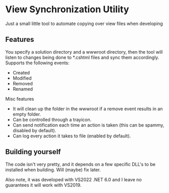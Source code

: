 # View Synchronization Utility
Just a small little tool to automate copying over view files when developing

## Features
You specify a solution directory and a wwwroot directory, then the tool will listen to changes being done to *.cshtml files and sync them accordingly.
Supports the following events:
* Created
* Modified
* Removed
* Renamed

Misc features
* It will clean up the folder in the wwwroot if a remove event results in an empty folder.
* Can be controlled through a trayicon.
* Can send notification each time an action is taken (this can be spammy, disabled by default).
* Can log every action it takes to file (enabled by default).


## Building yourself
The code isn't very pretty, and it depends on a few specific DLL's to be installed when building.
Will (maybe) fix later.

Also note, it was developed with VS2022 .NET 6.0 and I leave no guarantees it will work with VS2019.
